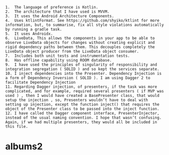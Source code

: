 	1.	The language of preference is Kotlin.
	2.	The architecture that I have used is MVVM.
	3.	It uses the Android Architecture Components.
	4.	Uses ktlintFormat. See https://github.com/shyiko/ktlint for more information, but, to summarise, fix all style violations automatically by running a gradle task.
	5.	It uses Androidx.
	6.	LiveData, This allows the components in your app to be able to observe LiveData objects for changes without creating explicit and rigid dependency paths between them. This decouples completely the LiveData object producer from the LiveData object consumer.
	7.	Includes both unit tests and instrumentation tests.
	8.	Has offline capability using ROOM database.
	9.	I have used the principles of singularity of responsibility and integration segregation ( SOLID ) and so kept the services separate.
	10.	I inject dependencies into the Presenter. Dependency Injection is a form of Dependency Inversion ( SOLID ). I am using Dagger 2 to facilitate Dependency Injection
	11.	Regarding Dagger injection, of presenters, if the task was more complicated, and for example, required several presenters ( if MVP was used ) , then I would have created a BasePresenter class, that would setup the injection , so, Presenters wouldn’t have to deal with setting up injection, except the function inject() that requires the object of the Presenter class to be passed into the inject function.
	12.	I have called the Dagger component interface, PresenterInjector, instead of the usual naming convention. I hope that wasn’t confusing. Again, if we had multiple presenters, they would all be included in this file.
# albums2
